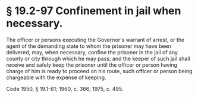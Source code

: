 # § 19.2-97 Confinement in jail when necessary.

<p>The officer or persons executing the Governor's warrant of arrest, or the agent of the demanding state to whom the prisoner may have been delivered, may, when necessary, confine the prisoner in the jail of any county or city through which he may pass; and the keeper of such jail shall receive and safely keep the prisoner until the officer or person having charge of him is ready to proceed on his route, such officer or person being chargeable with the expense of keeping.</p><p>Code 1950, § 19.1-61; 1960, c. 366; 1975, c. 495.</p>